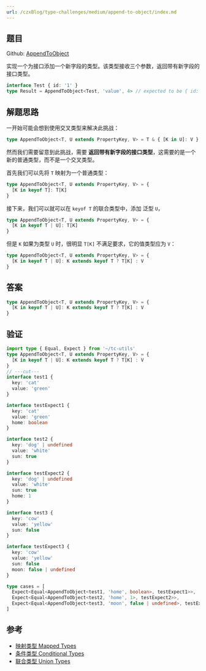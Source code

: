 ```yaml
---
url: /czxBlog/type-challenges/medium/append-to-object/index.md
---
```

## 题目

Github: [AppendToObject](https://github.com/type-challenges/type-challenges/blob/main/questions/00527-medium-appendtoobject/)

实现一个为接口添加一个新字段的类型。该类型接收三个参数，返回带有新字段的接口类型。

```ts
interface Test { id: '1' }
type Result = AppendToObject<Test, 'value', 4> // expected to be { id: '1', value: 4 }
```

## 解题思路

一开始可能会想到使用交叉类型来解决此挑战：

```ts
type AppendToObject<T, U extends PropertyKey, V> = T & { [K in U]: V }
```

然而我们需要留意到此挑战，需要 **返回带有新字段的接口类型**，这需要的是一个新的普通类型，而不是一个交叉类型。

首先我们可以先将 `T` 映射为一个普通类型：

```ts
type AppendToObject<T, U extends PropertyKey, V> = {
  [K in keyof T]: T[K]
}
```

接下来，我们可以就可以在 `keyof T` 的联合类型中，添加 泛型 `U`，

```ts
type AppendToObject<T, U extends PropertyKey, V> = {
  [K in keyof T | U]: T[K]
}
```

但是 `K` 如果为类型 `U` 时，很明显 `T[K]` 不满足要求，它的值类型应为 `V`：

```ts
type AppendToObject<T, U extends PropertyKey, V> = {
  [K in keyof T | U]: K extends keyof T ? T[K] : V
}
```

## 答案

```ts
type AppendToObject<T, U extends PropertyKey, V> = {
  [K in keyof T | U]: K extends keyof T ? T[K] : V
}
```

## 验证

```ts twoslash
import type { Equal, Expect } from '~/tc-utils'
type AppendToObject<T, U extends PropertyKey, V> = {
  [K in keyof T | U]: K extends keyof T ? T[K] : V
}
// ---cut---
interface test1 {
  key: 'cat'
  value: 'green'
}

interface testExpect1 {
  key: 'cat'
  value: 'green'
  home: boolean
}

interface test2 {
  key: 'dog' | undefined
  value: 'white'
  sun: true
}

interface testExpect2 {
  key: 'dog' | undefined
  value: 'white'
  sun: true
  home: 1
}

interface test3 {
  key: 'cow'
  value: 'yellow'
  sun: false
}

interface testExpect3 {
  key: 'cow'
  value: 'yellow'
  sun: false
  moon: false | undefined
}

type cases = [
  Expect<Equal<AppendToObject<test1, 'home', boolean>, testExpect1>>,
  Expect<Equal<AppendToObject<test2, 'home', 1>, testExpect2>>,
  Expect<Equal<AppendToObject<test3, 'moon', false | undefined>, testExpect3>>,
]
```

## 参考

* [映射类型 Mapped Types](https://www.typescriptlang.org/docs/handbook/2/mapped-types.html)
* [条件类型 Conditional Types](https://www.typescriptlang.org/docs/handbook/2/conditional-types.html)
* [联合类型 Union Types](https://www.typescriptlang.org/docs/handbook/2/everyday-types.html#union-types)
